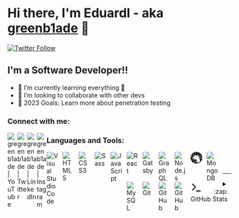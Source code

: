 # Hi there, I'm Eduardl - aka [greenb1ade][twitter] 👋 

[![Twitter Follow](https://img.shields.io/twitter/follow/greenb1ade?color=1DA1F2&logo=twitter&style=for-the-badge)](https://twitter.com/intent/follow?original_referer=https%3A%2F%2Fgithub.com%2Fgreenb1ade&screen_name=greenb1ade)

## I'm a Software Developer!!

- 🌱 I’m currently learning everything 🤣
- 👯 I’m looking to collaborate with other devs
- 🥅 2023 Goals: Learn more about penetration testing

### Connect with me:

[<img align="left" alt="greenb1ade | YouTube" width="22px" src="https://cdn.jsdelivr.net/npm/simple-icons@v3/icons/youtube.svg" />][youtube]
[<img align="left" alt="greenb1ade | Twitter" width="22px" src="https://cdn.jsdelivr.net/npm/simple-icons@v3/icons/twitter.svg" />][twitter]
[<img align="left" alt="greenb1ade | LinkedIn" width="22px" src="https://cdn.jsdelivr.net/npm/simple-icons@v3/icons/linkedin.svg" />][linkedin]
[<img align="left" alt="greenb1ade | Instagram" width="22px" src="https://cdn.jsdelivr.net/npm/simple-icons@v3/icons/instagram.svg" />][instagram]

### Languages and Tools:

<img align="left" alt="Visual Studio Code" width="26px" src="https://cdn.jsdelivr.net/gh/devicons/devicon/icons/vscode/vscode-original.svg" style="padding-right:10px;" />
<img align="left" alt="HTML5" width="26px" src="https://cdn.jsdelivr.net/gh/devicons/devicon/icons/html5/html5-original.svg" style="padding-right:10px;" />
<img align="left" alt="CSS3" width="26px" src="https://cdn.jsdelivr.net/gh/devicons/devicon/icons/css3/css3-original.svg" style="padding-right:10px;" />
<img align="left" alt="Sass" width="26px" src="https://cdn.jsdelivr.net/gh/devicons/devicon/icons/sass/sass-original.svg" style="padding-right:10px;" />
<img align="left" alt="JavaScript" width="26px" src="https://cdn.jsdelivr.net/gh/devicons/devicon/icons/javascript/javascript-original.svg" style="padding-right:10px;" />
<img align="left" alt="React" width="26px" src="https://cdn.jsdelivr.net/gh/devicons/devicon/icons/react/react-original.svg" style="padding-right:10px;" />
<img align="left" alt="Gatsby" width="26px" src="https://cdn.jsdelivr.net/gh/devicons/devicon/icons/gatsby/gatsby-original.svg" style="padding-right:10px;" />
<img align="left" alt="GraphQL" width="26px" src="https://cdn.jsdelivr.net/gh/devicons/devicon/icons/graphql/graphql-plain.svg" style="padding-right:10px;" />
<img align="left" alt="Node.js" width="26px" src="https://cdn.jsdelivr.net/gh/devicons/devicon/icons/nodejs/nodejs-original.svg" style="padding-right:10px;" />
<img align="left" alt="Deno" width="26px" src="./img/deno-light.svg" style="padding-right:10px;" />
<img align="left" alt="MongoDB" width="26px" src="https://cdn.jsdelivr.net/gh/devicons/devicon/icons/mongodb/mongodb-original.svg" style="padding-right:10px;" />

<img align="left" alt="MySQL" width="26px" src="https://cdn.jsdelivr.net/gh/devicons/devicon/icons/mysql/mysql-original.svg" style="padding-right:10px;" />
<img align="left" alt="Git" width="26px" src="https://cdn.jsdelivr.net/gh/devicons/devicon/icons/git/git-original.svg" style="padding-right:10px;" />
<img align="left" alt="GitHub" width="26px" src="https://user-images.githubusercontent.com/3369400/139447912-e0f43f33-6d9f-45f8-be46-2df5bbc91289.png" style="padding-right:10px;" />
<img align="left" alt="GitHub" width="26px" src="https://user-images.githubusercontent.com/3369400/139448065-39a229ba-4b06-434b-bc67-616e2ed80c8f.png" style="padding-right:10px;" />
<img align="left" alt="Terminal" width="26px" src="./img/terminal-light.svg" />
<img align="left" alt="Terminal" width="26px" src="./img/terminal-dark.svg" />

<br>
<br>

---

<details>
  <summary>:zap: GitHub Stats</summary>

  <img align="left" alt="greenb1ades' GitHub Stats" src="https://github-readme-stats.vercel.app/api?username=eddi3v&show_icons=true&hide_border=false&title_color=ff652f&icon_color=FFE400&bg_color=09131B&text_color=ffffff&border_color=0c1a25" />

</details>

[twitter]: https://twitter.com/greenb1ade
[youtube]: https://www.youtube.com/channel/UCtqWXAox2vyQESK2UiCDXzg
[instagram]: https://www.instagram.com/greenb1ade
[linkedin]: https://www.linkedin.com/in/eduard-vaduva-021810184/
